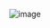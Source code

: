 ![image](https://github.com/nuetka/artificial_life/assets/126546509/cfc29b0d-2271-4be2-9700-9a781851471b)
